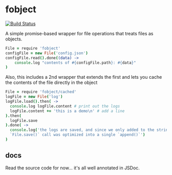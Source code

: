 # fobject
[![Build Status](https://travis-ci.org/slang800/fobject.svg?branch=master)](https://travis-ci.org/slang800/fobject)

A simple promise-based wrapper for file operations that treats files as objects.

```coffee
File = require 'fobject'
configFile = new File('config.json')
configFile.read().done((data) ->
	console.log "contents of #{configFile.path}: #{data}"
)
```

Also, this includes a 2nd wrapper that extends the first and lets you cache the contents of the file directly in the object

```coffee
File = require 'fobject/cached'
logFile = new File('log')
logFile.load().then( ->
  console.log logFile.content # print out the logs
  logFile.content += 'this is a demo\n' # add a line
).then(
  logFile.save
).done( ->
  console.log('the logs are saved, and since we only added to the string, the
  `File.save()` call was optimized into a single `append()`')
)
```

## docs
Read the source code for now... it's all well annotated in JSDoc.
